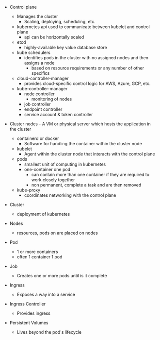 - Control plane
	- Manages the cluster
		- Scaling, deploying, scheduling, etc.
	- kubernetes api used to communicate between kubelet and control plane
		- api can be horizontally scaled
	- etcd
		- highly-available key value database store
	- kube schedulers
		- identifies pods in the cluster with no assigned nodes and then assigns a node
			- based on resource requirements or any number of other specifics
	- cloud-controller-manager
		- provides cloud-specific control logic for AWS, Azure, GCP, etc.
	- kube-controller-manager
		- node controller
			- monitoring of nodes
		- job controller
		- endpoint controller
		- service account & token controller
- Cluster nodes
		- A VM or physical server which hosts the application in the cluster
	- containerd or docker
		- Software for handling the container within the cluster node
	- kubelet
		- Agent within the cluster node that interacts with the control plane
	- pods
		- smallest unit of computing in kubernetes
		- one-container one pod
			- can contain more than one container if they are required to work closely together
			- non permanent, complete a task and are then removed
	- kube-proxy
		- coordinates networking with the control plane


- Cluster
	- deployment of kubernetes
- Nodes
	- resources, pods on are placed on nodes
- Pod
	- 1 or more containers
	- often 1 container 1 pod
- Job
	- Creates one or more pods until is it complete
- Ingress
	- Exposes a way into a service
- Ingress Controller
	- Provides ingress
- Persistent Volumes
	- Lives beyond the pod's lifecycle